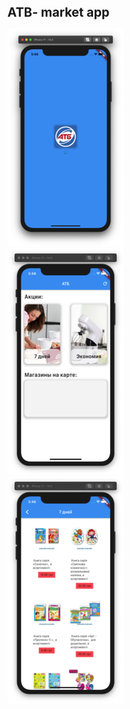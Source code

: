 # ATB- market app

<img src="/preview/1.png?raw=true" width="262" >

<img src="/preview/2.png?raw=true" width="262" >

<img src="/preview/3.png?raw=true" width="262" >